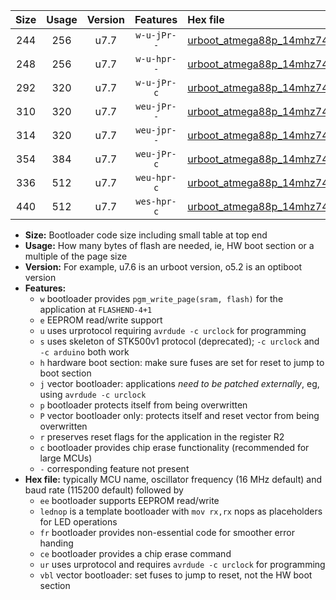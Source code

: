 |Size|Usage|Version|Features|Hex file|
|:-:|:-:|:-:|:-:|:--|
|244|256|u7.7|`w-u-jPr--`|[urboot_atmega88p_14mhz7456_460800bps_lednop_ur_vbl.hex](https://raw.githubusercontent.com/stefanrueger/urboot.hex/main/mcus/atmega88p/fcpu_14mhz7456/460800_bps/urboot_atmega88p_14mhz7456_460800bps_lednop_ur_vbl.hex)|
|248|256|u7.7|`w-u-hpr--`|[urboot_atmega88p_14mhz7456_460800bps_lednop_fr_ur.hex](https://raw.githubusercontent.com/stefanrueger/urboot.hex/main/mcus/atmega88p/fcpu_14mhz7456/460800_bps/urboot_atmega88p_14mhz7456_460800bps_lednop_fr_ur.hex)|
|292|320|u7.7|`w-u-jPr-c`|[urboot_atmega88p_14mhz7456_460800bps_lednop_fr_ce_ur_vbl.hex](https://raw.githubusercontent.com/stefanrueger/urboot.hex/main/mcus/atmega88p/fcpu_14mhz7456/460800_bps/urboot_atmega88p_14mhz7456_460800bps_lednop_fr_ce_ur_vbl.hex)|
|310|320|u7.7|`weu-jPr--`|[urboot_atmega88p_14mhz7456_460800bps_ee_lednop_ur_vbl.hex](https://raw.githubusercontent.com/stefanrueger/urboot.hex/main/mcus/atmega88p/fcpu_14mhz7456/460800_bps/urboot_atmega88p_14mhz7456_460800bps_ee_lednop_ur_vbl.hex)|
|314|320|u7.7|`weu-jpr--`|[urboot_atmega88p_14mhz7456_460800bps_ee_lednop_fr_ur_vbl.hex](https://raw.githubusercontent.com/stefanrueger/urboot.hex/main/mcus/atmega88p/fcpu_14mhz7456/460800_bps/urboot_atmega88p_14mhz7456_460800bps_ee_lednop_fr_ur_vbl.hex)|
|354|384|u7.7|`weu-jPr-c`|[urboot_atmega88p_14mhz7456_460800bps_ee_lednop_fr_ce_ur_vbl.hex](https://raw.githubusercontent.com/stefanrueger/urboot.hex/main/mcus/atmega88p/fcpu_14mhz7456/460800_bps/urboot_atmega88p_14mhz7456_460800bps_ee_lednop_fr_ce_ur_vbl.hex)|
|336|512|u7.7|`weu-hpr-c`|[urboot_atmega88p_14mhz7456_460800bps_ee_lednop_fr_ce_ur.hex](https://raw.githubusercontent.com/stefanrueger/urboot.hex/main/mcus/atmega88p/fcpu_14mhz7456/460800_bps/urboot_atmega88p_14mhz7456_460800bps_ee_lednop_fr_ce_ur.hex)|
|440|512|u7.7|`wes-hpr-c`|[urboot_atmega88p_14mhz7456_460800bps_ee_lednop_fr_ce.hex](https://raw.githubusercontent.com/stefanrueger/urboot.hex/main/mcus/atmega88p/fcpu_14mhz7456/460800_bps/urboot_atmega88p_14mhz7456_460800bps_ee_lednop_fr_ce.hex)|

- **Size:** Bootloader code size including small table at top end
- **Usage:** How many bytes of flash are needed, ie, HW boot section or a multiple of the page size
- **Version:** For example, u7.6 is an urboot version, o5.2 is an optiboot version
- **Features:**
  + `w` bootloader provides `pgm_write_page(sram, flash)` for the application at `FLASHEND-4+1`
  + `e` EEPROM read/write support
  + `u` uses urprotocol requiring `avrdude -c urclock` for programming
  + `s` uses skeleton of STK500v1 protocol (deprecated); `-c urclock` and `-c arduino` both work
  + `h` hardware boot section: make sure fuses are set for reset to jump to boot section
  + `j` vector bootloader: applications *need to be patched externally*, eg, using `avrdude -c urclock`
  + `p` bootloader protects itself from being overwritten
  + `P` vector bootloader only: protects itself and reset vector from being overwritten
  + `r` preserves reset flags for the application in the register R2
  + `c` bootloader provides chip erase functionality (recommended for large MCUs)
  + `-` corresponding feature not present
- **Hex file:** typically MCU name, oscillator frequency (16 MHz default) and baud rate (115200 default) followed by
  + `ee` bootloader supports EEPROM read/write
  + `lednop` is a template bootloader with `mov rx,rx` nops as placeholders for LED operations
  + `fr` bootloader provides non-essential code for smoother error handing
  + `ce` bootloader provides a chip erase command
  + `ur` uses urprotocol and requires `avrdude -c urclock` for programming
  + `vbl` vector bootloader: set fuses to jump to reset, not the HW boot section

